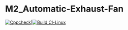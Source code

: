 # M2_Automatic-Exhaust-Fan

[![Cppcheck](https://github.com/Suneesh-S/M2_Automatic-Exhaust-Fan/actions/workflows/cppcheck.yml/badge.svg)](https://github.com/Suneesh-S/M2_Automatic-Exhaust-Fan/actions/workflows/cppcheck.yml)|[![Build CI-Linux](https://github.com/Suneesh-S/M2_Automatic-Exhaust-Fan/actions/workflows/compile.yml/badge.svg)](https://github.com/Suneesh-S/M2_Automatic-Exhaust-Fan/actions/workflows/compile.yml)
